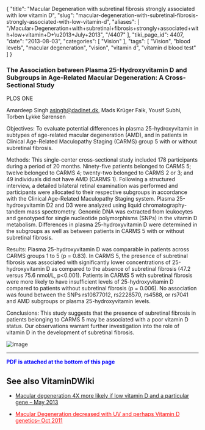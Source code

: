 {
    "title": "Macular Degeneration with subretinal fibrosis strongly associated with low vitamin D",
    "slug": "macular-degeneration-with-subretinal-fibrosis-strongly-associated-with-low-vitamin-d",
    "aliases": [
        "/Macular+Degeneration+with+subretinal+fibrosis+strongly+associated+with+low+vitamin+D+\u2013+July+2013",
        "/4407"
    ],
    "tiki_page_id": 4407,
    "date": "2013-08-03",
    "categories": [
        "Vision"
    ],
    "tags": [
        "Vision",
        "blood levels",
        "macular degeneration",
        "vision",
        "vitamin d",
        "vitamin d blood test"
    ]
}


### The Association between Plasma 25-Hydroxyvitamin D and Subgroups in Age-Related Macular Degeneration: A Cross-Sectional Study

PLOS ONE

Amardeep Singh asingh@dadlnet.dk,     Mads Krüger Falk,     Yousif Subhi,     Torben Lykke Sørensen

Objectives: To evaluate potential differences in plasma 25-hydroxyvitamin in subtypes of age-related macular degeneration (AMD), and in patients in Clinical Age-Related Maculopathy Staging (CARMS) group 5 with or without subretinal fibrosis.

Methods: This single-center cross-sectional study included 178 participants during a period of 20 months. Ninety-five patients belonged to CARMS 5; twelve belonged to CARMS 4; twenty-two belonged to CARMS 2 or 3; and 49 individuals did not have AMD (CARMS 1). Following a structured interview, a detailed bilateral retinal examination was performed and participants were allocated to their respective subgroups in accordance with the Clinical Age-Related Maculopathy Staging system. Plasma 25-hydroxyvitamin D2 and D3 were analyzed using liquid chromatography-tandem mass spectrometry. Genomic DNA was extracted from leukocytes and genotyped for single nucleotide polymorphisms (SNPs) in the vitamin D metabolism. Differences in plasma 25-hydroxyvitamin D were determined in the subgroups as well as between patients in CARMS 5 with or without subretinal fibrosis.

Results: Plasma 25-hydroxyvitamin D was comparable in patients across CARMS groups 1 to 5 (p = 0.83). In CARMS 5, the presence of subretinal fibrosis was associated with significantly lower concentrations of 25-hydroxyvitamin D as compared to the absence of subretinal fibrosis (47.2 versus 75.6 nmol/L, p<0.001). Patients in CARMS 5 with subretinal fibrosis were more likely to have insufficient levels of 25-hydroxyvitamin D compared to patients without subretinal fibrosis (p = 0.006). No association was found between the SNPs rs10877012, rs2228570, rs4588, or rs7041 and AMD subgroups or plasma 25-hydroxyvitamin levels.

Conclusions: This study suggests that the presence of subretinal fibrosis in patients belonging to CARMS 5 may be associated with a poor vitamin D status. Our observations warrant further investigation into the role of vitamin D in the development of subretinal fibrosis.

<img src="https://d378j1rmrlek7x.cloudfront.net/attachments/jpeg/amd.jpg" alt="image">

---

 **<span style="color:#00F;">PDF is attached at the bottom of this page</span>** 

## See also VitaminDWiki

* [Macular degeneration 4X more likely if low vitamin D and a particular gene – May 2013](/posts/macular-degeneration-4x-more-likely-if-low-vitamin-d-and-a-particular-gene)

* <a href="/posts/macular-degeneration-decreased-with-uv-and-perhaps-vitamin-d-genetics" style="color: red; text-decoration: underline;" title="This post/category does not exist yet: Macular Degeneration decreased with UV and perhaps Vitamin D genetics– Oct 2011">Macular Degeneration decreased with UV and perhaps Vitamin D genetics– Oct 2011</a>